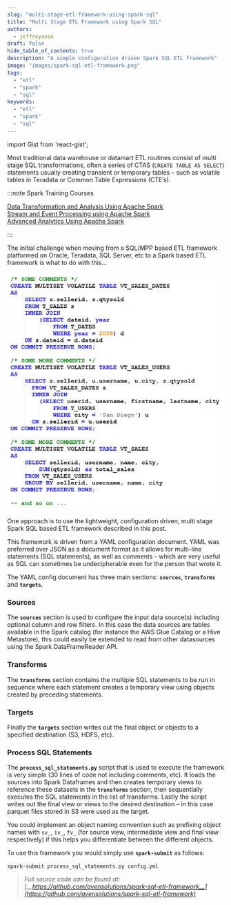 ```yaml
---
slug: "multi-stage-etl-framework-using-spark-sql"
title: "Multi Stage ETL Framework using Spark SQL"
authors:	
  - jeffreyaven
draft: false
hide_table_of_contents: true
description: "A simple configuration driven Spark SQL ETL framework"
image: "images/spark-sql-etl-framework.png"
tags: 
  - "etl"
  - "spark"
  - "sql"
keywords:	
  - "etl"
  - "spark"
  - "sql"
---
```


import Gist from 'react-gist';

Most traditional data warehouse or datamart ETL routines consist of multi stage SQL transformations, often a series of CTAS (`CREATE TABLE AS SELECT`) statements usually creating transient or temporary tables – such as volatile tables in Teradata or Common Table Expressions (CTE’s).

:::note Spark Training Courses

[Data Transformation and Analysis Using Apache Spark](https://academy.alphazetta.ai/data-transformation-and-analysis-using-apache-spark/)  
[Stream and Event Processing using Apache Spark](https://academy.alphazetta.ai/stream-and-event-processing-using-apache-spark/)  
[Advanced Analytics Using Apache Spark](https://academy.alphazetta.ai/advanced-analytics-using-apache-spark/)

:::

The initial challenge when moving from a SQL/MPP based ETL framework platformed on Oracle, Teradata, SQL Server, etc to a Spark based ETL framework is what to do with this…

![Multi Stage SQL Based ETL](images/multi-stage-sql.png)

One approach is to use the lightweight, configuration driven, multi stage Spark SQL based ETL framework described in this post.

This framework is driven from a YAML configuration document. YAML was preferred over JSON as a document format as it allows for multi-line statements (SQL statements), as well as comments - which are very useful as SQL can sometimes be undecipherable even for the person that wrote it.

The YAML config document has three main sections: __`sources`__, __`transforms`__ and __`targets`__.

### Sources

The __`sources`__ section is used to configure the input data source(s) including optional column and row filters. In this case the data sources are tables available in the Spark catalog (for instance the AWS Glue Catalog or a Hive Metastore), this could easily be extended to read from other datasources using the Spark DataFrameReader API.

<Gist id="eaf03229466718ee125e0a6d23370f1b" 
/>

### Transforms

The __`transforms`__ section contains the multiple SQL statements to be run in sequence where each statement creates a temporary view using objects created by preceding statements.

<Gist id="89ad7ac6b036e5f22b2d3dec43b1fe44" 
/>

### Targets

Finally the __`targets`__ section writes out the final object or objects to a specified destination (S3, HDFS, etc).

<Gist id="5af780dd6b6e5ddd79a4cac8a59e6a69" 
/>

### Process SQL Statements

The __`process_sql_statements.py`__ script that is used to execute the framework is very simple (30 lines of code not including comments, etc). It loads the sources into Spark Dataframes and then creates temporary views to reference these datasets in the __`transforms`__ section, then sequentially executes the SQL statements in the list of transforms. Lastly the script writes out the final view or views to the desired destination – in this case parquet files stored in S3 were used as the target.

You could implement an object naming convention such as prefixing object names with `sv_`, `iv_`, `fv_` (for source view, intermediate view and final view respectively) if this helps you differentiate between the different objects.

To use this framework you would simply use __`spark-submit`__ as follows:

```
spark-submit process_sql_statements.py config.yml
```

> *Full source code can be found at: [__https://github.com/avensolutions/spark-sql-etl-framework__](https://github.com/avensolutions/spark-sql-etl-framework)*
